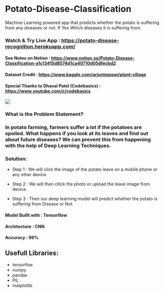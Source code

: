 # Potato-Disease-Classification
Machine Learning powered app that predicts whether the potato is suffering from any diseases or not. If Yes Which diseases it is suffering from.

### Watch & Try Live App : https://potato-disease-recognition.herokuapp.com/

#### See Notes on Notion : https://www.notion.so/Potato-Disease-Classification-a1c13415d8574d1ca40710d05dfecbd2
#### Dataset Credit : https://www.kaggle.com/arjuntejaswi/plant-village
#### Special Thanks to Dhaval Patel (Codebasics) : https://www.youtube.com/c/codebasics

<img src="https://i.ibb.co/FWsMZfT/potato-disease-recog.png" />

### **What is the Problem Statement?**
### In potato farming, farmers suffer a lot if the potatoes are spoiled. What happens if you look at its leaves and find out about future diseases? We can prevent this from happening with the help of Deep Learning Techniques. 

### **Solution:**
- Step 1 : We will click the image of the potato leave on a mobile phone or any other device.

- Step 2 : We will then cllick the photo or upload the leave image from device.

- Step 3 : Then our deep learning model will predict whether the potato is suffering from Disease or Not.

#### **Model Buillt with : Tensorflow** 
#### **Architecture : CNN**
#### **Accuracy : 99%**

## Usefull Libraries:
- tensorfow
- numpy
- pandas
- PIL
- matplotlib
